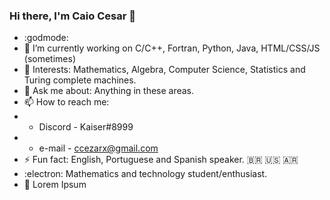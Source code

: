 ### Hi there, I'm Caio Cesar 🤘

- :godmode:
- 🔭 I’m currently working on C/C++, Fortran, Python, Java, HTML/CSS/JS (sometimes)
- 🌱 Interests: Mathematics, Algebra, Computer Science, Statistics and Turing complete machines.
- 💬 Ask me about: Anything in these areas.
- 📫 How to reach me: 
-   * Discord - Kaiser#8999
-   * e-mail - ccezarx@gmail.com
- ⚡ Fun fact: English, Portuguese and Spanish speaker. :brazil: :us: :argentina:
- :electron: Mathematics and technology student/enthusiast.
- :triangular_flag_on_post: Lorem Ipsum
